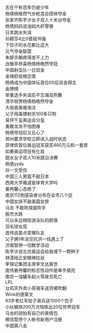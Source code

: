志在千秋百年仍是少年  
杨倩杨皓然气步枪混合团体夺金  
张家齐陈芋汐女子双人十米台夺金  
杨倩妈妈说油焖大虾管够  
日本跳水失误  
孙颖莎4比0晋级16强  
下饺子的水花都比这大  
元气夺金联盟  
朱婷手腕疼得发不上力  
白敬亭恭喜杨倩杨皓然夺冠  
中国射击队一日双金  
金靖舒奕橙恋情  
杨倩成为中国体坛首位00后双金得主  
金牌榜  
举重选手失误后不忘海岛热舞  
清华祝贺杨倩杨皓然夺金  
大坂直美被淘汰  
父子用毒镖射杀100多只狗  
易烊千玺奥运会分玺  
勇敢龙龙不怕困难  
杨倩夺冠后又比心了  
郑州要求学校立即进入战时状态  
菲律宾首位奥运冠军获奖460万元和一套房  
如果奥运项目有化妆  
跳水女子双人10米跳台决赛  
杨倩yyds  
孙一文受伤  
中国三人男篮不敌日本  
西南大学难道是体育大学吗  
姜冉馨心态绝了  
南京112例感染者分布在全市八个区  
中国女排不敌美国女排  
马龙 不能吹球就吹手  
股市大跌  
可以永远相信游泳队的颜值  
羽毛球女双  
庞伟说差点变猪队友  
父子俩1年没见抗洪一线遇上了  
济南暂停一切教学活动  
陈芋汐说北京奥运会给我埋下一颗种子  
林漾陆正安眼神拉丝  
李锦记集团主席李文达离世  
庞伟姜冉馨的标志性动作是单手插兜  
南京一油罐车起火驾驶员死亡  
LPL  
台风天外卖小哥骑车送货被吹翻  
Wink的德莱文  
93岁老红军给子弟兵送1000个包子  
小伙被摔200万次陪练出20位世界冠军  
马龙的球拍有自己的表情包  
微信暂停个人帐号新用户注册  
中国第八金  
